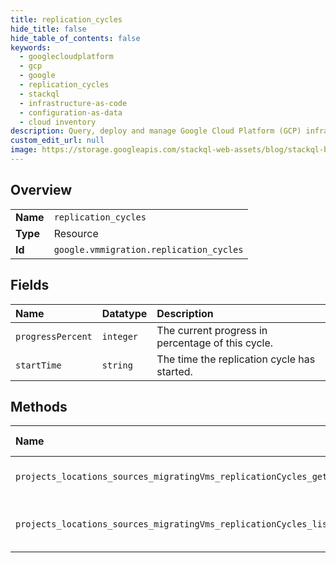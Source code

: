 ```yaml
---
title: replication_cycles
hide_title: false
hide_table_of_contents: false
keywords:
  - googlecloudplatform
  - gcp
  - google
  - replication_cycles
  - stackql
  - infrastructure-as-code
  - configuration-as-data
  - cloud inventory
description: Query, deploy and manage Google Cloud Platform (GCP) infrastructure and resources using SQL
custom_edit_url: null
image: https://storage.googleapis.com/stackql-web-assets/blog/stackql-blog-post-featured-image.png
---
```

  
    

## Overview
<table><tbody>
<tr><td><b>Name</b></td><td><code>replication_cycles</code></td></tr>
<tr><td><b>Type</b></td><td>Resource</td></tr>
<tr><td><b>Id</b></td><td><code>google.vmmigration.replication_cycles</code></td></tr>
</tbody></table>

## Fields
| Name | Datatype | Description |
|:-----|:---------|:------------|
| `progressPercent` | `integer` | The current progress in percentage of this cycle. |
| `startTime` | `string` | The time the replication cycle has started. |
## Methods
| Name | Accessible by | Required Params | Description |
|:-----|:--------------|:----------------|:------------|
| `projects_locations_sources_migratingVms_replicationCycles_get` | `SELECT` | `name` | Gets details of a single ReplicationCycle. |
| `projects_locations_sources_migratingVms_replicationCycles_list` | `SELECT` | `parent` | Lists ReplicationCycles in a given MigratingVM. |

